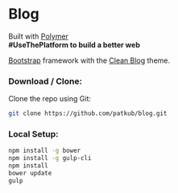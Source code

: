 # Blog
Built with [Polymer](https://www.polymer-project.org/)  
**\#UseThePlatform to build a better web**  

[Bootstrap](http://getbootstrap.com/) framework with the [Clean Blog](http://startbootstrap.com/template-overviews/clean-blog/) theme.  

### Download / Clone:

Clone the repo using Git:

```bash
git clone https://github.com/patkub/blog.git
```

### Local Setup:
```bash
npm install -g bower
npm install -g gulp-cli
npm install
bower update
gulp
```
